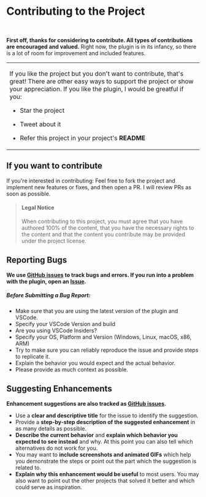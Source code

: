 <!-- omit in toc -->
# Contributing to the Project

<br>

**First off, thanks for considering to contribute. All types of contributions are encouraged and valued.**
Right now, the plugin is in its infancy, so there is a lot of room for improvement and included features.



<table>
<tr>
<td>

  If you like the project but you don't want to contribute, that's great! There are other easy ways to support the project or show your appreciation. If you like the plugin, I would be greatful if you:

  - Star the project

  - Tweet about it

  - Refer this project in your project's **README**

</td>
</tr>
</table>


## If you want to contribute

If you're interested in contributing: Feel free to fork the project and implement new features or fixes, and then open a PR. I will review PRs as soon as possible.

> #### Legal Notice <!-- omit in toc -->
> When contributing to this project, you must agree that you have authored 100% of the content, that you have the necessary rights to the content and that the content you contribute may be provided under the project license.



## Reporting Bugs
**We use [GitHub issues](https://github.com/fmotion1/vscode-futuremotion-toolbox/issues/) to track bugs and errors. If you run into a problem with the plugin, open an [Issue](https://github.com/fmotion1/vscode-futuremotion-toolbox/issues/new).**


<!-- omit in toc -->
##### Before Submitting a Bug Report:


- Make sure that you are using the latest version of the plugin and VSCode.
- Specify your VSCode Version and build
- Are you using VSCode Insiders?
- Specify your OS, Platform and Version (Windows, Linux, macOS, x86, ARM)
- Try to make sure you can reliably reproduce the issue and provide steps to replicate it.
- Explain the behavior you would expect and the actual behavior.
- Please provide as much context as possible.


## Suggesting Enhancements

**Enhancement suggestions are also tracked as [GitHub issues](https://github.com/fmotion1/vscode-futuremotion-toolbox/issues/).**

- Use a **clear and descriptive title** for the issue to identify the suggestion.
- Provide a **step-by-step description of the suggested enhancement** in as many details as possible.
- **Describe the current behavior** and **explain which behavior you expected to see instead** and why. At this point you can also tell which alternatives do not work for you.
- You may want to **include screenshots and animated GIFs** which help you demonstrate the steps or point out the part which the suggestion is related to.
- **Explain why this enhancement would be useful** to most users. You may also want to point out the other projects that solved it better and which could serve as inspiration.

